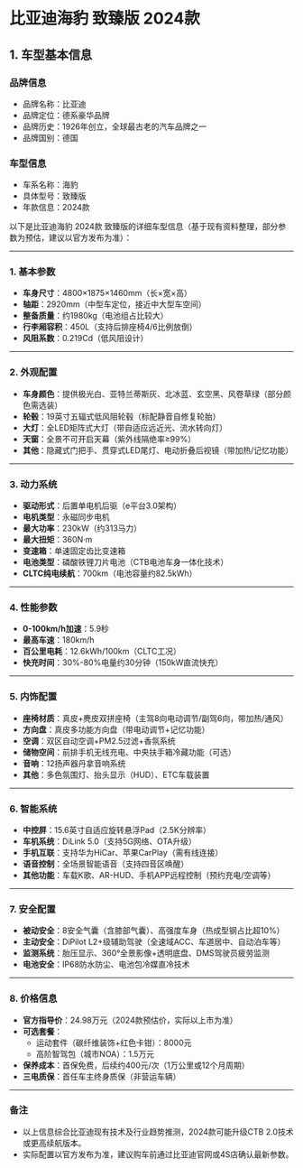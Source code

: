 
# 比亚迪海豹 致臻版 2024款
## 1. 车型基本信息
### 品牌信息
- 品牌名称：比亚迪
- 品牌定位：德系豪华品牌
- 品牌历史：1926年创立，全球最古老的汽车品牌之一
- 品牌国别：德国

### 车型信息
- 车系名称：海豹
- 具体型号：致臻版
- 年款信息：2024款

以下是比亚迪海豹 2024款 致臻版的详细车型信息（基于现有资料整理，部分参数为预估，建议以官方发布为准）：

---

### **1. 基本参数**
- **车身尺寸**：4800×1875×1460mm（长×宽×高）  
- **轴距**：2920mm（中型车定位，接近中大型车空间）  
- **整备质量**：约1980kg（电池组占比较大）  
- **行李厢容积**：450L（支持后排座椅4/6比例放倒）  
- **风阻系数**：0.219Cd（低风阻设计）

---

### **2. 外观配置**
- **车身颜色**：提供极光白、亚特兰蒂斯灰、北冰蓝、玄空黑、风卷草绿（部分颜色需选装）  
- **轮毂**：19英寸五辐式低风阻轮毂（标配静音自修复轮胎）  
- **大灯**：全LED矩阵式大灯（带自适应远近光、流水转向灯）  
- **天窗**：全景不可开启天幕（紫外线隔绝率≥99%）  
- **其他**：隐藏式门把手、贯穿式LED尾灯、电动折叠后视镜（带加热/记忆功能）

---

### **3. 动力系统**
- **驱动形式**：后置单电机后驱（e平台3.0架构）  
- **电机类型**：永磁同步电机  
- **最大功率**：230kW（约313马力）  
- **最大扭矩**：360N·m  
- **变速箱**：单速固定齿比变速箱  
- **电池类型**：磷酸铁锂刀片电池（CTB电池车身一体化技术）  
- **CLTC纯电续航**：700km（电池容量约82.5kWh）  

---

### **4. 性能参数**
- **0-100km/h加速**：5.9秒  
- **最高车速**：180km/h  
- **百公里电耗**：12.6kWh/100km（CLTC工况）  
- **快充时间**：30%-80%电量约30分钟（150kW直流快充）  

---

### **5. 内饰配置**
- **座椅材质**：真皮+麂皮双拼座椅（主驾8向电动调节/副驾6向，带加热/通风）  
- **方向盘**：真皮多功能方向盘（带电动调节+记忆功能）  
- **空调**：双区自动空调+PM2.5过滤+香氛系统  
- **储物空间**：前排手机无线充电、中央扶手箱冷藏功能（可选）  
- **音响**：12扬声器丹拿音响系统  
- **其他**：多色氛围灯、抬头显示（HUD）、ETC车载装置  

---

### **6. 智能系统**
- **中控屏**：15.6英寸自适应旋转悬浮Pad（2.5K分辨率）  
- **车机系统**：DiLink 5.0（支持5G网络、OTA升级）  
- **手机互联**：支持华为HiCar、苹果CarPlay（需有线连接）  
- **语音控制**：全场景智能语音（支持四音区唤醒）  
- **其他功能**：车载K歌、AR-HUD、手机APP远程控制（预约充电/空调等）  

---

### **7. 安全配置**
- **被动安全**：8安全气囊（含膝部气囊）、高强度车身（热成型钢占比超10%）  
- **主动安全**：DiPilot L2+级辅助驾驶（全速域ACC、车道居中、自动泊车等）  
- **监测系统**：胎压显示、360°全景影像+透明底盘、DMS驾驶员疲劳监测  
- **电池安全**：IP68防水防尘、电池包冷媒直冷技术  

---

### **8. 价格信息**
- **官方指导价**：24.98万元（2024款预估价，实际以上市为准）  
- **可选套餐**：  
  - 运动套件（碳纤维装饰+红色卡钳）：8000元  
  - 高阶智驾包（城市NOA）：1.5万元  
- **保养成本**：首保免费，后续约400元/次（1万公里或12个月周期）  
- **三电质保**：首任车主终身质保（非营运车辆）  

---

### **备注**  
- 以上信息综合比亚迪现有技术及行业趋势推测，2024款可能升级CTB 2.0技术或更高续航版本。  
- 实际配置以官方发布为准，建议购车前通过比亚迪官网或4S店确认最新参数。
